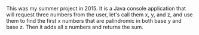 This was my summer project in 2015. It is a Java console application that will request three numbers from the user, 
let's call them x, y, and z, and use them to find the first x numbers that are palindromic in both base y and base z. 
Then it adds all x numbers and returns the sum.